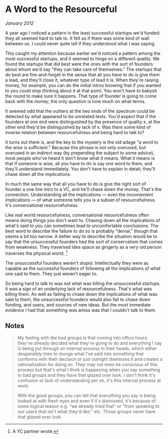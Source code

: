 # A Word to the Resourceful

_January 2012_

A year ago I noticed a pattern in the least successful startups we'd funded: they all seemed hard to talk to. It felt as if there was some kind of wall between us. I could never quite tell if they understood what I was saying.

This caught my attention because earlier we'd noticed a pattern among the most successful startups, and it seemed to hinge on a different quality. We found the startups that did best were the ones with the sort of founders about whom we'd say "they can take care of themselves." The startups that do best are fire-and-forget in the sense that all you have to do is give them a lead, and they'll close it, whatever type of lead it is. When they're raising money, for example, you can do the initial intros knowing that if you wanted to you could stop thinking about it at that point. You won't have to babysit the round to make sure it happens. That type of founder is going to come back with the money; the only question is how much on what terms.

It seemed odd that the outliers at the two ends of the spectrum could be detected by what appeared to be unrelated tests. You'd expect that if the founders at one end were distinguished by the presence of quality x, at the other end they'd be distinguished by lack of x. Was there some kind of inverse relation between resourcefulness and being hard to talk to?

It turns out there is, and the key to the mystery is the old adage "a word to the wise is sufficient." Because this phrase is not only overused, but overused in an indirect way (by prepending the subject to some advice), most people who've heard it don't know what it means. What it means is that if someone is wise, all you have to do is say one word to them, and they'll understand immediately. You don't have to explain in detail; they'll chase down all the implications.

In much the same way that all you have to do is give the right sort of founder a one line intro to a VC, and he'll chase down the money. That's the connection. Understanding all the implications — even the inconvenient implications — of what someone tells you is a subset of resourcefulness. It's conversational resourcefulness.

Like real world resourcefulness, conversational resourcefulness often means doing things you don't want to. Chasing down all the implications of what's said to you can sometimes lead to uncomfortable conclusions. The best word to describe the failure to do so is probably "denial," though that seems a bit too narrow. A better way to describe the situation would be to say that the unsuccessful founders had the sort of conservatism that comes from weakness. They traversed idea space as gingerly as a very old person traverses the physical world. [^1]

The unsuccessful founders weren't stupid. Intellectually they were as capable as the successful founders of following all the implications of what one said to them. They just weren't eager to.

So being hard to talk to was not what was killing the unsuccessful startups. It was a sign of an underlying lack of resourcefulness. That's what was killing them. As well as failing to chase down the implications of what was said to them, the unsuccessful founders would also fail to chase down funding, and users, and sources of new ideas. But the most immediate evidence I had that something was amiss was that I couldn't talk to them.

## Notes

[^1]: A YC partner wrote:

> My feeling with the bad groups is that coming into office hours, they've already decided what they're going to do and everything I say is being put through an internal process in their heads, which either desperately tries to munge what I've said into something that conforms with their decision or just outright dismisses it and creates a rationalization for doing so. They may not even be conscious of this process but that's what I think is happening when you say something to bad groups and they have that glazed over look. I don't think it's confusion or lack of understanding per se, it's this internal process at work.
>
> With the good groups, you can tell that everything you say is being looked at with fresh eyes and even if it's dismissed, it's because of some logical reason e.g. "we already tried that" or "from speaking to our users that isn't what they'd like," etc. Those groups never have that glazed over look.


